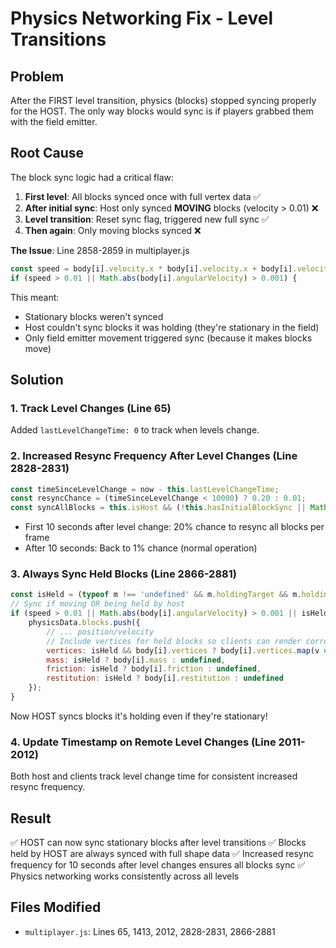 # Physics Networking Fix - Level Transitions

## Problem
After the FIRST level transition, physics (blocks) stopped syncing properly for the HOST. The only way blocks would sync is if players grabbed them with the field emitter.

## Root Cause
The block sync logic had a critical flaw:

1. **First level**: All blocks synced once with full vertex data ✅
2. **After initial sync**: Host only synced **MOVING** blocks (velocity > 0.01) ❌
3. **Level transition**: Reset sync flag, triggered new full sync ✅
4. **Then again**: Only moving blocks synced ❌

**The Issue**: Line 2858-2859 in multiplayer.js
```javascript
const speed = body[i].velocity.x * body[i].velocity.x + body[i].velocity.y * body[i].velocity.y;
if (speed > 0.01 || Math.abs(body[i].angularVelocity) > 0.001) {
```

This meant:
- Stationary blocks weren't synced
- Host couldn't sync blocks it was holding (they're stationary in the field)
- Only field emitter movement triggered sync (because it makes blocks move)

## Solution

### 1. Track Level Changes (Line 65)
Added `lastLevelChangeTime: 0` to track when levels change.

### 2. Increased Resync Frequency After Level Changes (Line 2828-2831)
```javascript
const timeSinceLevelChange = now - this.lastLevelChangeTime;
const resyncChance = (timeSinceLevelChange < 10000) ? 0.20 : 0.01;
const syncAllBlocks = this.isHost && (!this.hasInitialBlockSync || Math.random() < resyncChance);
```
- First 10 seconds after level change: 20% chance to resync all blocks per frame
- After 10 seconds: Back to 1% chance (normal operation)

### 3. Always Sync Held Blocks (Line 2866-2881)
```javascript
const isHeld = (typeof m !== 'undefined' && m.holdingTarget && m.holdingTarget.id === bodyId);
// Sync if moving OR being held by host
if (speed > 0.01 || Math.abs(body[i].angularVelocity) > 0.001 || isHeld) {
    physicsData.blocks.push({
        // ... position/velocity
        // Include vertices for held blocks so clients can render correct shape
        vertices: isHeld && body[i].vertices ? body[i].vertices.map(v => ({ x: v.x, y: v.y })) : null,
        mass: isHeld ? body[i].mass : undefined,
        friction: isHeld ? body[i].friction : undefined,
        restitution: isHeld ? body[i].restitution : undefined
    });
}
```
Now HOST syncs blocks it's holding even if they're stationary!

### 4. Update Timestamp on Remote Level Changes (Line 2011-2012)
Both host and clients track level change time for consistent increased resync frequency.

## Result
✅ HOST can now sync stationary blocks after level transitions
✅ Blocks held by HOST are always synced with full shape data
✅ Increased resync frequency for 10 seconds after level changes ensures all blocks sync
✅ Physics networking works consistently across all levels

## Files Modified
- `multiplayer.js`: Lines 65, 1413, 2012, 2828-2831, 2866-2881
